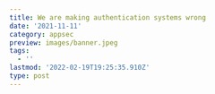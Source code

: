 ```yaml
---
title: We are making authentication systems wrong
date: '2021-11-11'
category: appsec
preview: images/banner.jpeg
tags:
  - ''
lastmod: '2022-02-19T19:25:35.910Z'
type: post
---
```


